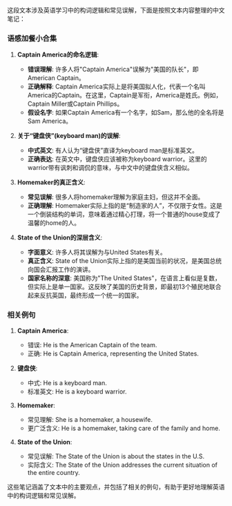 这段文本涉及英语学习中的构词逻辑和常见误解，下面是按照文本内容整理的中文笔记：

### 语感加餐小合集

1. **Captain America的命名逻辑**:
   - **错误理解**: 许多人将"Captain America"误解为"美国的队长"，即American Captain。
   - **正确解释**: Captain America实际上是将美国拟人化，代表一个名叫America的Captain。在这里，Captain是军衔，America是姓氏。例如，Captain Miller或Captain Phillips。
   - **假设名字**: 如果Captain America有一个名字，如Sam，那么他的全名将是Sam America。

2. **关于“键盘侠”(keyboard man)的误解**:
   - **中式英文**: 有人认为“键盘侠”直译为keyboard man是标准英文。
   - **正确表达**: 在英文中，键盘侠应该被称为keyboard warrior。这里的warrior带有讽刺和调侃的意味，与中文中的键盘侠含义相似。

3. **Homemaker的真正含义**:
   - **常见误解**: 很多人将homemaker理解为家庭主妇，但这并不全面。
   - **正确理解**: Homemaker实际上指的是“制造家的人”，不仅限于女性。这是一个倒装结构的单词，意味着通过精心打理，将一个普通的house变成了温馨的home的人。

4. **State of the Union的深层含义**:
   - **字面意义**: 许多人将其误解为与United States有关。
   - **真正含义**: State of the Union实际上指的是美国当前的状况，是美国总统向国会汇报工作的演讲。
   - **国家名称的深意**: 美国称为"The United States"，在语言上看似是复数，但实际上是单一国家。这反映了美国的历史背景，即最初13个殖民地联合起来反抗英国，最终形成一个统一的国家。

### 相关例句
1. **Captain America**:
   - 错误: He is the American Captain of the team.
   - 正确: He is Captain America, representing the United States.

2. **键盘侠**:
   - 中式: He is a keyboard man.
   - 标准英文: He is a keyboard warrior.

3. **Homemaker**:
   - 常见理解: She is a homemaker, a housewife.
   - 更广泛含义: He is a homemaker, taking care of the family and home.

4. **State of the Union**:
   - 常见误解: The State of the Union is about the states in the U.S.
   - 实际含义: The State of the Union addresses the current situation of the entire country.

这些笔记涵盖了文本中的主要观点，并包括了相关的例句，有助于更好地理解英语中的构词逻辑和常见误解。